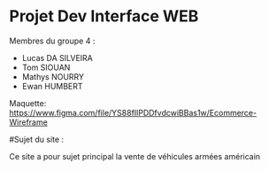 # Projet Dev Interface WEB

Membres du groupe 4 :
- Lucas DA SILVEIRA
- Tom SIOUAN
- Mathys NOURRY
- Ewan HUMBERT

Maquette: https://www.figma.com/file/YS88fIlPDDfvdcwiBBas1w/Ecommerce-Wireframe


#Sujet du site :

Ce site a pour sujet principal la vente de véhicules armées américain 

